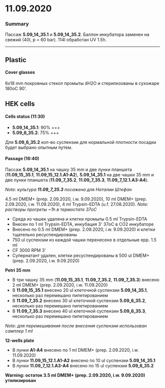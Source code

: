 11.09.2020
==========

### Summary
Пассаж **5.09_14_35.1** и **5.09_14_35.2**.
Баллон инкубатора заменен на свежий (40l, p = 60 bar).
114l обработан UV 1.5h.

--- 

## Plastic
#### Cover glasses
6x18 mm покровных стекол промыты dH2O и стерилизованы в сухожаре 180oС 90'. 

## HEK cells
#### Cells status (11:30)
- **5.09_14_35.1**: 90% +++
- **5.09_6_35.2**: 75% +++

Для **5.09_6_35.2** кол-во суспензии для нормальной плотности посадки будет выбрано опытным путем.

#### Passage (16:40)
Пассаж **5.09_14_35.1** на чашку 35 mm и две лунки планшета (**11.09_15_35.1**, **11.09_15_12.1.A1-A2**),
**5.09_14_35.1** на две чашки 35 mm и две лунки планшета (**11.09_7_35.2**, **11.09_7_35.3**, **11.09_7_12.1.A3-A4**).

*Note: культура **11.09_7_35.3** посажена для Наталии Штефан*

4.5 ml DMEM+ (prep. 2.09.2020, i.w. 9.09.2020), 10 ml DMEM+ (prep. 2.09.2020, i.w. 11.09.2020), 4 ml Trypsin-EDTA (u.f. 27.08.2020).
*Note: растворы прогреты \~1h в термостате 37oC*

- Среда из чашек удалена и клетки промыты 0.5 ml Trypsin-EDTA
- Внесен по 1 ml Trypsin-EDTA, инкубация 3' 37oC в CO2 инкубаторе
- Внесено по 0.5 ml DMEM+ (prep. 2.09.2020, i.w. 9.09.2020) и клетки тщательно ресуспендированы
- 750 ul суспензии из каждой чашки перенесено в отдельные epp. 1.5 ml
- CF 3000 RPM 3'
- Супернатант удален, клетки ресуспендированы в 500 ul DMEM+ (prep. 2.09.2020, i.w. 9.09.2020)

**Petri 35 mm**
- В три чашку 35 mm (**11.09_15_35.1**, **11.09_7_35.2**, **11.09_7_35.3**) внесено 2 ml DMEM+ (prep. 2.09.2020, i.w. 11.09.2020)
- В **11.09_15_35.1** внесено 20 ul клеточной суспензии **5.09_14_35.1**, несколько раз перемешано пипетированием
- В **11.09_7_35.2** внесено 30 ul клеточной суспензии **5.09_6_35.2**, несколько раз перемешано пипетированием 
- В **11.09_7_35.3** внесено 40 ul клеточной суспензии **5.09_6_35.3**, несколько раз перемешано пипетированием 

*Note: для перемешивания после внесения суспензии использован самплер 1 ml*

**12-wells plate**
- В лунки **A1-A4** внесено по 1 ml DMEM+ (prep. 2.09.2020, i.w. 11.09.2020)
- В лунки **11.09_15_12.1.A1-A2** внесено по 10 ul суспензии **5.09_14_35.1**
- В лунки **11.09_7_12.1.A3-A4** внесено по 15 ul суспензии **5.09_6_35.2**

**Warning:  остаток 3.5 ml DMEM+ (prep. 2.09.2020, i.w. 9.09.2020) утилизирован**